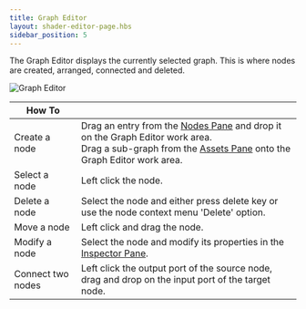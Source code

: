 ```yaml
---
title: Graph Editor
layout: shader-editor-page.hbs
sidebar_position: 5
---
```


The Graph Editor displays the currently selected graph. This is where nodes are created, arranged, connected and deleted.

![Graph Editor][1]

| How To | |
|---|---|
| Create a node | Drag an entry from the [Nodes Pane][2] and drop it on the Graph Editor work area.<br />Drag a sub-graph from the [Assets Pane][3] onto the Graph Editor work area. |
| Select a node | Left click the node. |
| Delete a node | Select the node and either press delete key or use the node context menu 'Delete' option. |
| Move a node | Left click and drag the node. |
| Modify a node | Select the node and modify its properties in the [Inspector Pane][4]. |
| Connect two nodes | Left click the output port of the source node, drag and drop on the input port of the target node. |

[1]: /images/shader-editor/graph-editor.png
[2]: /shader-editor/window-layout/nodes-pane
[3]: /shader-editor/window-layout/assets-pane
[4]: /shader-editor/window-layout/inspector-pane
